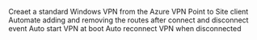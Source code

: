 Creaet a standard Windows VPN from the Azure VPN Point to Site client
Automate adding and removing the routes after connect and disconnect event
Auto start VPN at boot
Auto reconnect VPN when disconnected
